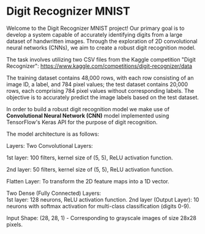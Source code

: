 # Digit Recognizer MNIST
Welcome to the Digit Recognizer MNIST project! Our primary goal is to develop a system capable of accurately identifying digits from a large dataset of handwritten images. 
Through the exploration of 2D convolutional neural networks (CNNs), we aim to create a robust digit recognition model.


The task involves utilizing two CSV files from the Kaggle competition "Digit Recognizer": https://www.kaggle.com/competitions/digit-recognizer/data  

The training dataset contains 48,000 rows, with each row consisting of an image ID, a label, and 784 pixel values; the test dataset contains 20,000 rows, each comprising 784 pixel values without corresponding labels. 
The objective is to accurately predict the image labels based on the test dataset.  

In order to build a robust digit recognition model we make use of **Convolutional Neural Network (CNN)** model implemented using TensorFlow's Keras API for the purpose of digit recognition.  

The model architecture is as follows:  

Layers:
Two Convolutional Layers:  

1st layer: 100 filters, kernel size of (5, 5), ReLU activation function.  

2nd layer: 50 filters, kernel size of (5, 5), ReLU activation function.  

Flatten Layer: To transform the 2D feature maps into a 1D vector.  

Two Dense (Fully Connected) Layers:  
1st layer: 128 neurons, ReLU activation function.
2nd layer (Output Layer): 10 neurons with softmax activation for multi-class classification (digits 0-9).  

Input Shape: (28, 28, 1) - Corresponding to grayscale images of size 28x28 pixels.
 
